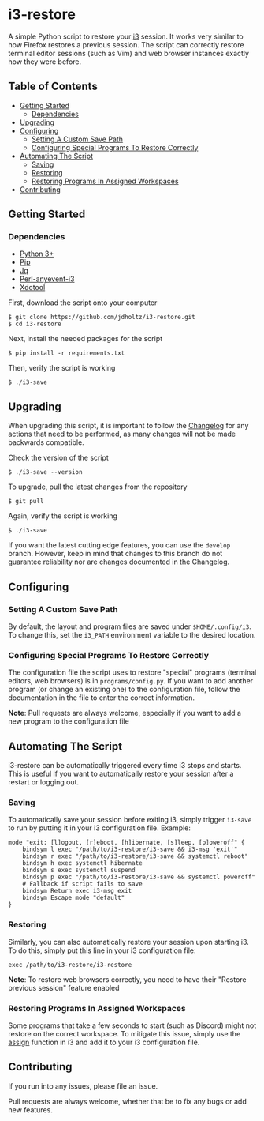 # i3-restore

A simple Python script to restore your [i3][0] session. It works very similar to how Firefox restores a previous session.
The script can correctly restore terminal editor sessions (such as Vim) and web browser instances exactly how they were before.

## Table of Contents
- [Getting Started](#getting-started)
    * [Dependencies](#dependencies)
- [Upgrading](#upgrading)
- [Configuring](#configuring)
    * [Setting A Custom Save Path](#setting-a-custom-save-path)
    * [Configuring Special Programs To Restore Correctly](#configuring-special-programs-to-restore-correctly)
- [Automating The Script](#automating-the-script)
    * [Saving](#saving)
    * [Restoring](#restoring)
    * [Restoring Programs In Assigned Workspaces](#restoring-programs-in-assigned-workspaces)
- [Contributing](#contributing)

## Getting Started

### Dependencies
- [Python 3+][1]
- [Pip][2]
- [Jq][3]
- [Perl-anyevent-i3][4]
- [Xdotool][5]

First, download the script onto your computer
```shell
$ git clone https://github.com/jdholtz/i3-restore.git
$ cd i3-restore
```

Next, install the needed packages for the script
```shell
$ pip install -r requirements.txt
```

Then, verify the script is working
```shell
$ ./i3-save
```

## Upgrading
When upgrading this script, it is important to follow the [Changelog](CHANGELOG.md) for any actions that need to be performed,
as many changes will not be made backwards compatible.

Check the version of the script
```shell
$ ./i3-save --version
```

To upgrade, pull the latest changes from the repository
```shell
$ git pull
```

Again, verify the script is working
```shell
$ ./i3-save
```

If you want the latest cutting edge features, you can use the `develop` branch. However, keep in mind that changes to this branch
do not guarantee reliability nor are changes documented in the Changelog.

## Configuring

### Setting A Custom Save Path
By default, the layout and program files are saved under `$HOME/.config/i3`. To change this, set the `i3_PATH` environment variable to
the desired location.

### Configuring Special Programs To Restore Correctly
The configuration file the script uses to restore "special" programs (terminal editors, web browsers) is in `programs/config.py`.
If you want to add another program (or change an existing one) to the configuration file, follow the documentation in the file
to enter the correct information.

**Note**: Pull requests are always welcome, especially if you want to add a new program to the configuration file

## Automating The Script
i3-restore can be automatically triggered every time i3 stops and starts. This is useful if you want to automatically restore
your session after a restart or logging out.

### Saving
To automatically save your session before exiting i3, simply trigger `i3-save` to run by putting it in your i3 configuration file.
Example:
```
mode "exit: [l]ogout, [r]eboot, [h]ibernate, [s]leep, [p]oweroff" {
    bindsym l exec "/path/to/i3-restore/i3-save && i3-msg 'exit'"
    bindsym r exec "/path/to/i3-restore/i3-save && systemctl reboot"
    bindsym h exec systemctl hibernate
    bindsym s exec systemctl suspend
    bindsym p exec "/path/to/i3-restore/i3-save && systemctl poweroff"
    # Fallback if script fails to save
    bindsym Return exec i3-msg exit
    bindsym Escape mode "default"
}
```

### Restoring
Similarly, you can also automatically restore your session upon starting i3. To do this, simply put this line in your i3 configuration file:
```
exec /path/to/i3-restore/i3-restore
```
**Note**: To restore web browsers correctly, you need to have their "Restore previous session" feature enabled

### Restoring Programs In Assigned Workspaces
Some programs that take a few seconds to start (such as Discord) might not restore on the correct workspace. To mitigate this issue, simply use
the [assign][6] function in i3 and add it to your i3 configuration file.


## Contributing
If you run into any issues, please file an issue.

Pull requests are always welcome, whether that be to fix any bugs or add new features.

[0]: https://github.com/i3/i3
[1]: https://www.python.org/downloads/
[2]: https://pip.pypa.io/en/stable/installation/
[3]: https://stedolan.github.io/jq/download/
[4]: https://archlinux.org/packages/community/any/perl-anyevent-i3/
[5]: https://github.com/jordansissel/xdotool
[6]: https://i3wm.org/docs/userguide.html#assign_workspace
